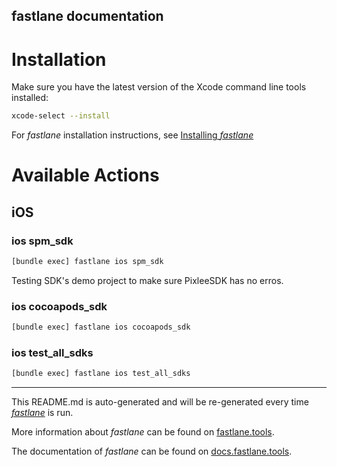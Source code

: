 fastlane documentation
----

# Installation

Make sure you have the latest version of the Xcode command line tools installed:

```sh
xcode-select --install
```

For _fastlane_ installation instructions, see [Installing _fastlane_](https://docs.fastlane.tools/#installing-fastlane)

# Available Actions

## iOS

### ios spm_sdk

```sh
[bundle exec] fastlane ios spm_sdk
```

Testing SDK's demo project to make sure PixleeSDK has no erros.

### ios cocoapods_sdk

```sh
[bundle exec] fastlane ios cocoapods_sdk
```



### ios test_all_sdks

```sh
[bundle exec] fastlane ios test_all_sdks
```



----

This README.md is auto-generated and will be re-generated every time [_fastlane_](https://fastlane.tools) is run.

More information about _fastlane_ can be found on [fastlane.tools](https://fastlane.tools).

The documentation of _fastlane_ can be found on [docs.fastlane.tools](https://docs.fastlane.tools).
